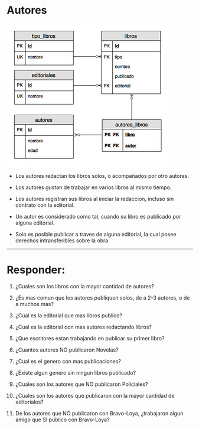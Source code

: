 Autores
=======

![Autores](autores.jpg)

- Los autores redactan los libros solos, o acompañados por otro autores.

- Los autores gustan de trabajar en varios libros al mismo tiempo.

- Los autores registran sus libros al iniciar la redaccion, incluso sin contrato con la editorial.

- Un autor es considerado como tal, cuando su libro es publicado por alguna editorial.

- Solo es posible publicar a traves de alguna editorial, la cual posee derechos intransferibles sobre la obra.

---

# Responder:

1. ¿Cuales son los libros con la mayor cantidad de autores?

1. ¿Es mas comun que los autores publiquen solos, de a 2-3 autores, o de a muchos mas?

1. ¿Cual es la editorial que mas libros publico?

1. ¿Cual es la editorial con mas autores redactando libros?

1. ¿Que escritores estan trabajando en publicar su primer libro?

1. ¿Cuantos autores NO publicaron Novelas?

1. ¿Cual es el genero con mas publicaciones?

1. ¿Existe algun genero sin ningun libros publicado?

1. ¿Cuales son los autores que NO publicaron Policiales?

1. ¿Cuales son los autores que publicaron con la mayor cantidad de editoriales?

1. De los autores que NO publicaron con Bravo-Loya, ¿trabajaron algun amigo que SI publico con Bravo-Loya?
